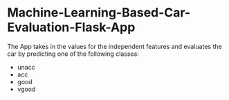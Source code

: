 # Machine-Learning-Based-Car-Evaluation-Flask-App

The App takes in the values for the independent features and evaluates the car by predicting one of the following classes:
* unacc
* acc
* good
* vgood
